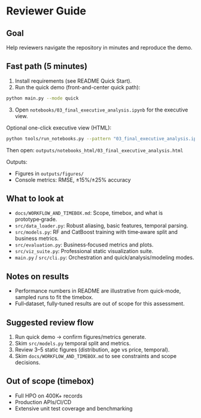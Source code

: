 # Reviewer Guide

## Goal

Help reviewers navigate the repository in minutes and reproduce the demo.

## Fast path (5 minutes)

1. Install requirements (see README Quick Start).
2. Run the quick demo (front-and-center quick path):

```bash
python main.py --mode quick
```

3. Open `notebooks/03_final_executive_analysis.ipynb` for the executive view.

Optional one-click executive view (HTML):

```bash
python tools/run_notebooks.py --pattern "03_final_executive_analysis.ipynb" --html
```

Then open: `outputs/notebooks_html/03_final_executive_analysis.html`

Outputs:

- Figures in `outputs/figures/`
- Console metrics: RMSE, ±15%/±25% accuracy

## What to look at

- `docs/WORKFLOW_AND_TIMEBOX.md`: Scope, timebox, and what is prototype‑grade.
- `src/data_loader.py`: Robust aliasing, basic features, temporal parsing.
- `src/models.py`: RF and CatBoost training with time‑aware split and business metrics.
- `src/evaluation.py`: Business‑focused metrics and plots.
- `src/viz_suite.py`: Professional static visualization suite.
- `main.py` / `src/cli.py`: Orchestration and quick/analysis/modeling modes.

## Notes on results

- Performance numbers in README are illustrative from quick‑mode, sampled runs to fit the timebox.
- Full‑dataset, fully‑tuned results are out of scope for this assessment.

## Suggested review flow

1) Run quick demo → confirm figures/metrics generate.
2) Skim `src/models.py` temporal split and metrics.
3) Review 3–5 static figures (distribution, age vs price, temporal).
4) Skim `docs/WORKFLOW_AND_TIMEBOX.md` to see constraints and scope decisions.

## Out of scope (timebox)

- Full HPO on 400K+ records
- Production APIs/CI/CD
- Extensive unit test coverage and benchmarking
